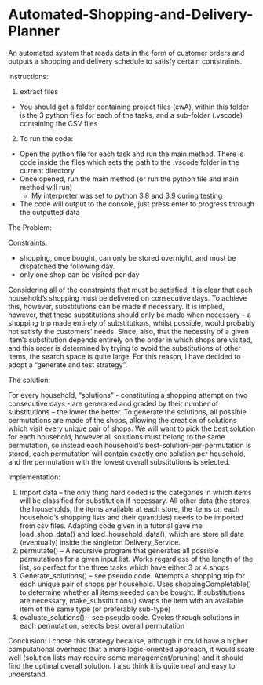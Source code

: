 # Automated-Shopping-and-Delivery-Planner
An automated system that reads data in the form of customer orders and outputs a shopping and delivery schedule to satisfy certain contstraints.

Instructions:


1. extract files

- You should get a folder containing project files (cwA), within this folder is the 3 python files for each of the tasks, and a sub-folder (.vscode) containing the CSV files

2. To run the code:

- Open the python file for each task and run the main method. There is code inside the files which sets the path to the .vscode folder in the current directory	
- Once opened, run the main method (or run the python file and main method will run)
	- My interpreter was set to python 3.8 and 3.9 during testing
- The code will output to the console, just press enter to progress through the outputted data  

The Problem:

Constraints:
  - shopping, once bought, can only be stored overnight, and must be dispatched the following day.
  - only one shop can be visited per day 

Considering all of the constraints that must be satisfied, it is clear that each household’s shopping must
be delivered on consecutive days. To achieve this, however, substitutions can be made if necessary. It is
implied, however, that these substitutions should only be made when necessary – a shopping trip made
entirely of substitutions, whilst possible, would probably not satisfy the customers’ needs. Since, also,
that the necessity of a given item’s substitution depends entirely on the order in which shops are visited, and
this order is determined by trying to avoid the substitutions of other items, the search space is quite
large. For this reason, I have decided to adopt a “generate and test strategy”.

The solution:

For every household, “solutions” - constituting a shopping attempt on two consecutive days - are
generated and graded by their number of substitutions – the lower the better. To generate the
solutions, all possible permutations are made of the shops, allowing the creation of solutions which visit
every unique pair of shops. We will want to pick the best solution for each household, however all
solutions must belong to the same permutation, so instead each household’s best-solution-per-permutation is stored, each permutation will contain exactly one solution per household, and the permutation with the lowest overall substitutions is selected.

Implementation:
1. Import data – the only thing hard coded is the categories in which items will be classified for
substitution if necessary. All other data (the stores, the households, the items available at each
store, the items on each household’s shopping lists and their quantities) needs to be imported
from csv files. Adapting code given in a tutorial gave me load_shop_data() and
load_household_data(), which are store all data (eventually) inside the singleton
Delivery_Service.
2. permutate() – A recursive program that generates all possible permutations for a given input
list. Works regardless of the length of the list, so perfect for the three tasks which have either 3
or 4 shops
3. Generate_solutions() – see pseudo code. Attempts a shopping trip for each unique pair of shops
per household. Uses shoppingCompletable() to determine whether all items needed can be
bought. If substitutions are necessary, make_substitutions() swaps the item with an available
item of the same type (or preferably sub-type)
4. evaluate_solutions() – see pseudo code. Cycles through solutions in each permutation, selects
best overall permutation

Conclusion: 
I chose this strategy because, although it could have a higher computational overhead that a
more logic-oriented approach, it would scale well (solution lists may require some
management/pruning) and it should find the optimal overall solution. I also think it is quite neat
and easy to understand. 

